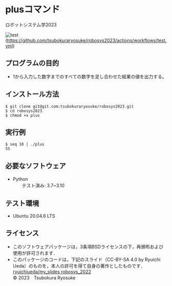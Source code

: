 # plusコマンド
ロボットシステム学2023

![test](https://github.com/tsubokuraryosuke/robosys2023/actions/workflows/test.yml/badge.svg)(https://github.com/tsubokuraryosuke/robosys2023/actions/workflows/test.yml)

## プログラムの目的　　
* 1から入力した数字までのすべての数字を足し合わせた結果の値を出力する。  

## インストール方法  
```
$ git clone git@git.com:tsubokuraryosuke/robosys2023.git  
$ cd robosys2023  
$ chmod +x plus
```  
  
## 実行例  
```
$ seq 10 | ./plus  
55
```

## 必要なソフトウェア
* Python　　  
　　テスト済み: 3.7~3.10
## テスト環境
* Ubuntu 20.04.6 LTS

## ライセンス
* このソフトウェアパッケージは，3条項BSDライセンスの下，再頒布および使用が許可されます．
* このパッケージのコードは，下記のスライド（CC-BY-SA 4.0 by Ryuichi Ueda）のものを，本人の許可を得て自身の著作としたものです．  
[ryuichiueda/my_slides robosys_2022](https://github.com/ryuichiueda/my_slides/tree/master/robosys_2022)  
© 2023　Tsubokura Ryosuke
